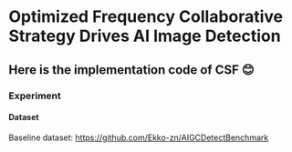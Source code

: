 # Optimized Frequency Collaborative Strategy Drives AI Image Detection
## Here is the implementation code of CSF 😊


### Experiment

#### Dataset
Baseline dataset: https://github.com/Ekko-zn/AIGCDetectBenchmark
